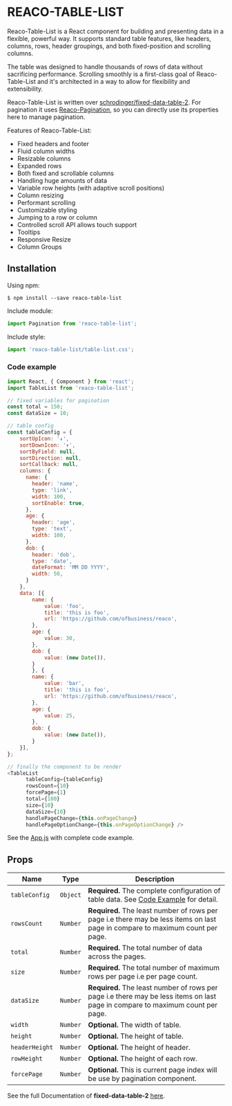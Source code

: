 # REACO-TABLE-LIST

Reaco-Table-List is a React component for building and presenting data in a flexible, powerful way. It supports standard table features, like headers, columns, rows, header groupings, and both fixed-position and scrolling columns.

The table was designed to handle thousands of rows of data without sacrificing performance. Scrolling smoothly is a first-class goal of Reaco-Table-List and it's architected in a way to allow for flexibility and extensibility.

Reaco-Table-List is written over [schrodinger/fixed-data-table-2](https://github.com/schrodinger/fixed-data-table-2).
For pagination it uses [Reaco-Pagination](https://github.com/ofbusiness/reaco/tree/master/src/components/pagination), so you can directly use its properties here to manage pagination.

Features of Reaco-Table-List:
* Fixed headers and footer
* Fluid column widths
* Resizable columns
* Expanded rows
* Both fixed and scrollable columns
* Handling huge amounts of data
* Variable row heights (with adaptive scroll positions)
* Column resizing
* Performant scrolling
* Customizable styling
* Jumping to a row or column
* Controlled scroll API allows touch support
* Tooltips
* Responsive Resize
* Column Groups

## Installation

Using npm:
```shell
$ npm install --save reaco-table-list
```

Include module:
```javascript
import Pagination from 'reaco-table-list';
```

Include style:
```javascript
import 'reaco-table-list/table-list.css';
```

### Code example

```javascript
import React, { Component } from 'react';
import TableList from 'reaco-table-list';

// fixed variables for pagination
const total = 150;
const dataSize = 10;

// table config 
const tableConfig = {
    sortUpIcon: '↡',
    sortDownIcon: '↟',
    sortByField: null,
    sortDirection: null,
    sortCallback: null,
    columns: {
      name: {
        header: 'name',
        type: 'link',
        width: 100,
        sortEnable: true,
      },
      age: {
        header: 'age',
        type: 'text',
        width: 100,
      },
      dob: {
        header: 'dob',
        type: 'date',
        dateFormat: 'MM DD YYYY',
        width: 50,
      }
    },
    data: [{
        name: {
            value: 'foo',
            title: 'this is foo',
            url: 'https://github.com/ofbusiness/reaco',
        },
        age: {
            value: 30,
        },
        dob: {
            value: (new Date()),
        }
        }, {
        name: {
            value: 'bar',
            title: 'this is foo',
            url: 'https://github.com/ofbusiness/reaco',
        },
        age: {
            value: 25,
        },
        dob: {
            value: (new Date()),
        }
    }],
};

// finally the component to be render
<TableList 
      tableConfig={tableConfig} 
      rowsCount={10} 
      forcePage={1}
      total={100} 
      size={10} 
      dataSize={10}
      handlePageChange={this.onPageChange}
      handlePageOptionChange={this.onPageOptionChange} />
```

See the [App.js](https://github.com/ofbusiness/reaco/blob/master/src/App.js) with complete code example.

## Props
| Name                          | Type        | Description                                                                             |
| ---                           | ---         | ---                                                     
| `tableConfig`                 | `Object`    | **Required.** The complete configuration of table data. See [Code Example](#code-example) for detail.
| `rowsCount`                   | `Number`    | **Required.** The least number of rows per page i.e there may be less items on last page in compare to maximum count per page.  
| `total`                       | `Number`    | **Required.** The total number of data across the pages.
| `size`                        | `Number`    | **Required.** The total number of maximum rows per page i.e per page count.
| `dataSize`                    | `Number`    | **Required.** The least number of rows per page i.e there may be less items on last page in compare to maximum count per page.
| `width`                       | `Number`    | **Optional.** The width of table.  
| `height`                      | `Number`    | **Optional.** The height of table. 
| `headerHeight`                | `Number`    | **Optional.** The height of header. 
| `rowHeight`                   | `Number`    | **Optional.** The height of each row.  
| `forcePage`                   | `Number`    | **Optional.** This is current page index will be use by pagination component.

See the full Documentation of **fixed-data-table-2** [here](https://github.com/schrodinger/fixed-data-table-2).